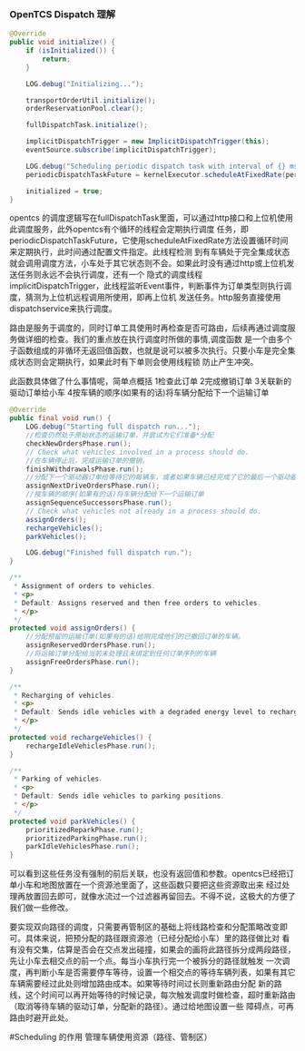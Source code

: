 ### OpenTCS Dispatch 理解

```java
@Override
public void initialize() {
    if (isInitialized()) {
        return;
    }

    LOG.debug("Initializing...");

    transportOrderUtil.initialize();
    orderReservationPool.clear();

    fullDispatchTask.initialize();

    implicitDispatchTrigger = new ImplicitDispatchTrigger(this);
    eventSource.subscribe(implicitDispatchTrigger);

    LOG.debug("Scheduling periodic dispatch task with interval of {} ms...", configuration.idleVehicleRedispatchingInterval());
    periodicDispatchTaskFuture = kernelExecutor.scheduleAtFixedRate(periodicDispatchTaskProvider.get(), configuration.idleVehicleRedispatchingInterval(), configuration.idleVehicleRedispatchingInterval(), TimeUnit.MILLISECONDS);

    initialized = true;
}
```

opentcs 的调度逻辑写在fullDispatchTask里面，可以通过http接口和上位机使用此调度服务，此外opentcs有个循环的线程会定期执行调度
任务，即periodicDispatchTaskFuture，它使用scheduleAtFixedRate方法设置循环时间来定期执行，此时间通过配置文件指定。此线程检测
到有车辆处于完全集成状态就会调用调度方法，小车处于其它状态则不会。如果此时没有通过http或上位机发送任务则永远不会执行调度，还有一个
隐式的调度线程implicitDispatchTrigger，此线程监听Event事件，判断事件为订单类型则执行调度，猜测为上位机远程调用所使用，即再上位机
发送任务。http服务直接使用dispatchservice来执行调度。

路由是服务于调度的，同时订单工具使用时再检查是否可路由，后续再通过调度服务做详细的检查。我们的重点放在执行调度时所做的事情,调度函数
是一个由多个子函数组成的非循环无返回值函数，也就是说可以被多次执行。只要小车是完全集成状态则会定期执行，如果此时有下单则会使用线程锁
防止产生冲突。

此函数具体做了什么事情呢，简单点概括 1检查此订单 2完成撤销订单 3关联新的驱动订单给小车 4按车辆的顺序(如果有的话)将车辆分配给下一个运输订单


```java
@Override
public final void run() {
    LOG.debug("Starting full dispatch run...");
    //检查仍然处于原始状态的运输订单，并尝试为它们准备*分配
    checkNewOrdersPhase.run();
    // Check what vehicles involved in a process should do.
    //在车辆停止后，完成运输订单的撤销。
    finishWithdrawalsPhase.run();
    //分配下一个驱动器订单给等待它的每辆车，或者如果车辆已经完成了它的最后一个驱动器订单，则完成相应的传输订单
    assignNextDriveOrdersPhase.run();
    //按车辆的顺序(如果有的话)将车辆分配给下一个运输订单
    assignSequenceSuccessorsPhase.run();
    // Check what vehicles not already in a process should do.
    assignOrders();
    rechargeVehicles();
    parkVehicles();

    LOG.debug("Finished full dispatch run.");
}

/**
 * Assignment of orders to vehicles.
 * <p>
 * Default: Assigns reserved and then free orders to vehicles.
 * </p>
 */
protected void assignOrders() {
    //分配预留的运输订单(如果有的话)给刚完成他们的已撤回订单的车辆。
    assignReservedOrdersPhase.run();
    //将运输订单分配给当前未处理且未绑定到任何订单序列的车辆
    assignFreeOrdersPhase.run();
}

/**
 * Recharging of vehicles.
 * <p>
 * Default: Sends idle vehicles with a degraded energy level to recharge locations.
 * </p>
 */
protected void rechargeVehicles() {
    rechargeIdleVehiclesPhase.run();
}

/**
 * Parking of vehicles.
 * <p>
 * Default: Sends idle vehicles to parking positions.
 * </p>
 */
protected void parkVehicles() {
    prioritizedReparkPhase.run();
    prioritizedParkingPhase.run();
    parkIdleVehiclesPhase.run();
}
```

可以看到这些任务没有强制的前后关联，也没有返回值和参数。opentcs已经把订单小车和地图放置在一个资源池里面了，这些函数只要把这些资源取出来
经过处理再放置回去即可，就像水流过一个过滤器再留回去。不得不说，这极大的方便了我们做一些修改。

要实现双向路径的调度，只需要再管制区的基础上将线路检查和分配策略改变即可。具体来说，把预分配的路径跟资源池（已经分配给小车）里的路径做比对
看有没有交集，估算是否会在交点发出碰撞，如果会的画将此路径拆分成两段路径，先让小车去相交点的前一个点。每当小车执行完一个被拆分的路径就触发
一次调度，再判断小车是否需要停车等待，设置一个相交点的等待车辆列表，如果有其它车辆需要经过此处则增加路由成本。如果等待时间过长则重新路由分配
新的路线，这个时间可以再开始等待的时候记录，每次触发调度时做检查，超时重新路由（取消等待车辆的驱动订单，分配新的路径）。通过给地图设置一些
障碍点，可再路由时避开此处。

#Scheduling 的作用
管理车辆使用资源（路径、管制区）